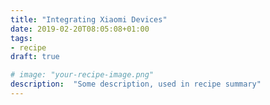 ```yaml
---
title: "Integrating Xiaomi Devices"
date: 2019-02-20T08:05:08+01:00
tags:
- recipe
draft: true

# image: "your-recipe-image.png"
description:  "Some description, used in recipe summary"
---
```



